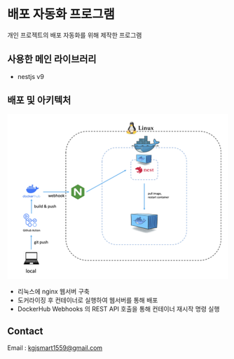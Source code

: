 # 배포 자동화 프로그램

개인 프로젝트의 배포 자동화를 위해 제작한 프로그램

## 사용한 메인 라이브러리

- nestjs v9

## 배포 및 아키텍처

<img src=./images/cd-archImg.png>

- 리눅스에 nginx 웹서버 구축
- 도커라이징 후 컨테이너로 실행하여 웹서버를 통해 배포
- DockerHub Webhooks 의 REST API 호출을 통해 컨테이너 재시작 명령 실행

## Contact

Email : <kgjsmart1559@gmail.com>
